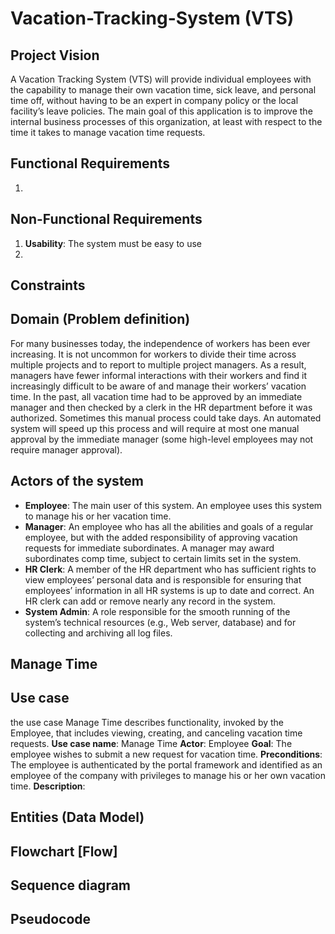 # Vacation-Tracking-System (VTS)

## Project Vision
A Vacation Tracking System (VTS) will provide individual employees with the capability to manage their own vacation time, sick leave, and personal time off, without having to be an expert in company policy or the local facility’s leave policies.
The main goal of this application is to improve the internal business processes of this organization, at least with respect to the time it takes to manage vacation time requests.
## Functional Requirements
1. 

## Non-Functional Requirements
1. **Usability**: The system must be easy to use
2. 

## Constraints

## Domain (Problem definition)
For many businesses today, the independence of workers has been ever increasing. 
It is not uncommon for workers to divide their time across multiple projects and to report to multiple project managers. 
As a result, managers have fewer informal interactions with their workers and find it
increasingly difficult to be aware of and manage their workers’ vacation time.
In the past, all vacation time had to be approved by an immediate manager and then checked by a clerk in the HR department before it was authorized. Sometimes this manual process could take days. An automated system will speed up this process and will require at most one manual approval by the immediate manager (some high-level employees may not require manager approval).

## Actors of the system
- **Employee**: The main user of this system. An employee uses this system to manage his or her vacation time.
- **Manager**: An employee who has all the abilities and goals of a regular employee, but with the added responsibility of approving vacation requests for immediate subordinates. A manager may award subordinates comp time, subject to certain limits set in the system.
- **HR Clerk**: A member of the HR department who has sufficient rights to view employees’ personal data and is responsible for ensuring that employees’ information in all HR systems is up to date and correct. An HR clerk can add or remove nearly any record in the system.
- **System Admin**: A role responsible for the smooth running of the system’s technical resources (e.g., Web server, database) and for collecting and archiving all log files.

## Manage Time

## Use case
the use case Manage Time describes functionality, invoked by the Employee, that includes viewing, creating, and canceling vacation time requests.
**Use case name**: Manage Time
**Actor**: Employee
**Goal**: The employee wishes to submit a new request for vacation time.
**Preconditions**: The employee is authenticated by the portal framework and
identified as an employee of the company with privileges to manage his or her
own vacation time.
**Description**: 

## Entities (Data Model)

## Flowchart [Flow]

## Sequence diagram

## Pseudocode
